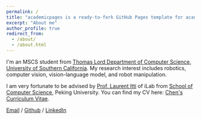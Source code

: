 ```yaml
---
permalink: /
title: "academicpages is a ready-to-fork GitHub Pages template for academic personal websites"
excerpt: "About me"
author_profile: true
redirect_from: 
  - /about/
  - /about.html
---
```


I'm an MSCS student from [Thomas Lord Department of Computer Science](https://www.cs.usc.edu/), [University of Southern California](https://www.usc.edu/). My research interest includes robotics, computer vision, vision-language model, and robot manipulation.

I am very fortunate to be advised by [Prof. Laurent Itti](http://ilab.usc.edu/itti/) of iLab from [School of Computer Science](https://cs.pku.edu.cn/), Peking University.
You can find my CV here: [Chen's Curriculum Vitae](../assets/Curriculum_Vitae.pdf).

[Email](mailto:cliu2660@usc.edu) / [Github](https://github.com/crellian) / [LinkedIn](https://www.linkedin.com/in/chen-liu-55656219a/)
